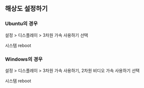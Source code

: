 ## 해상도 설정하기

### Ubuntu의 경우

설정 > 디스플레이 > 3차원 가속 사용하기 선택

시스템 reboot

### Windows의 경우

설정 > 디스플레이 > 3차원 가속 사용하기, 2차원 비디오 가속 사용하기 선택

시스템 reboot






